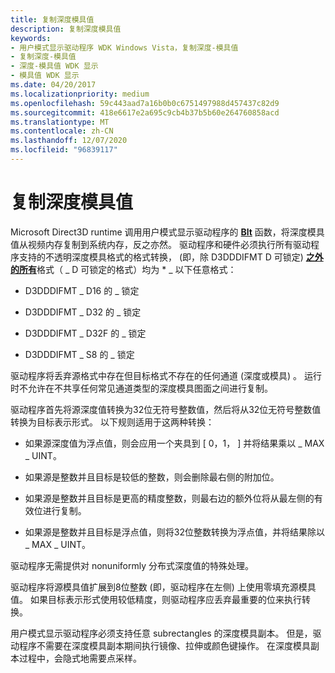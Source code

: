 ```yaml
---
title: 复制深度模具值
description: 复制深度模具值
keywords:
- 用户模式显示驱动程序 WDK Windows Vista，复制深度-模具值
- 复制深度-模具值
- 深度-模具值 WDK 显示
- 模具值 WDK 显示
ms.date: 04/20/2017
ms.localizationpriority: medium
ms.openlocfilehash: 59c443aad7a16b0b0c6751497988d457437c82d9
ms.sourcegitcommit: 418e6617e2a695c9cb4b37b5b60e264760858acd
ms.translationtype: MT
ms.contentlocale: zh-CN
ms.lasthandoff: 12/07/2020
ms.locfileid: "96839117"
---
```

# <a name="copying-depth-stencil-values"></a>复制深度模具值


Microsoft Direct3D runtime 调用用户模式显示驱动程序的 [**Blt**](/windows-hardware/drivers/ddi/d3dumddi/nc-d3dumddi-pfnd3dddi_blt) 函数，将深度模具值从视频内存复制到系统内存，反之亦然。 驱动程序和硬件必须执行所有驱动程序支持的不透明深度模具格式的格式转换， (即，除 D3DDDIFMT D 可锁定) [**之外的所有**](/windows-hardware/drivers/ddi/d3dukmdt/ne-d3dukmdt-_d3dddiformat)格式（ \_ D 可锁定的格式）均为 \* \_ 以下任意格式：

-   D3DDDIFMT \_ D16 的 \_ 锁定

-   D3DDDIFMT \_ D32 的 \_ 锁定

-   D3DDDIFMT \_ D32F 的 \_ 锁定

-   D3DDDIFMT \_ S8 的 \_ 锁定

驱动程序将丢弃源格式中存在但目标格式不存在的任何通道 (深度或模具) 。 运行时不允许在不共享任何常见通道类型的深度模具图面之间进行复制。

驱动程序首先将源深度值转换为32位无符号整数值，然后将从32位无符号整数值转换为目标表示形式。 以下规则适用于这两种转换：

-   如果源深度值为浮点值，则会应用一个夹具到 \[ 0，1， \] 并将结果乘以 \_ MAX \_ UINT。

-   如果源是整数并且目标是较低的整数，则会删除最右侧的附加位。

-   如果源是整数并且目标是更高的精度整数，则最右边的额外位将从最左侧的有效位进行复制。

-   如果源是整数并且目标是浮点值，则将32位整数转换为浮点值，并将结果除以 \_ MAX \_ UINT。

驱动程序无需提供对 nonuniformly 分布式深度值的特殊处理。

驱动程序将源模具值扩展到8位整数 (即，驱动程序在左侧) 上使用零填充源模具值。 如果目标表示形式使用较低精度，则驱动程序应丢弃最重要的位来执行转换。

用户模式显示驱动程序必须支持任意 subrectangles 的深度模具副本。 但是，驱动程序不需要在深度模具副本期间执行镜像、拉伸或颜色键操作。 在深度模具副本过程中，会隐式地需要点采样。

 

